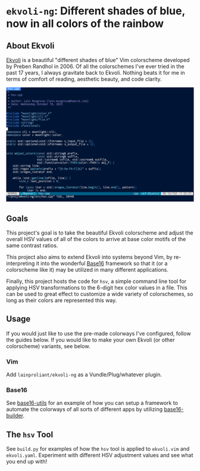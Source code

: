 # `ekvoli-ng`: Different shades of blue, now in all colors of the rainbow
## About Ekvoli
[Ekvoli](https://www.vim.org/scripts/script.php?script_id=1681) is a beautiful
"different shades of blue" Vim colorscheme developed by Preben Randhol in 2006.
Of all the colorschemes I've ever tried in the past 17 years, I always
gravitate back to Ekvoli.  Nothing beats it for me in terms of comfort of
reading, aesthetic beauty, and code clarity.

![Example of ekvoli colorscheme in Vim](ekvoli-sample.png)

## Goals
This project's goal is to take the beautiful Ekvoli colorscheme and adjust the
overall HSV values of all of the colors to arrive at base color motifs of the
same contrast ratios.

This project also aims to extend Ekvoli into systems beyond Vim, by re-interpreting
it into the wonderful [Base16](https://github.com/chriskempson/base16) framework
so that it (or a colorscheme like it) may be utilized in many different applications.

Finally, this project hosts the code for `hsv`, a simple command line tool for
applying HSV transformations to the 6-digit hex color values in a file.  This can
be used to great effect to customize a wide variety of colorschemes, so long as
their colors are represented this way.

## Usage
If you would just like to use the pre-made colorways I've configured, follow the
guides below.  If you would like to make your own Ekvoli (or other colorscheme)
variants, see below.

### Vim
Add `lainproliant/ekvoli-ng` as a Vundle/Plug/whatever plugin.

### Base16
See [base16-utils](https://github.com/lainproliant/base16-utils) for an example
of how you can setup a framework to automate the colorways of all sorts of
different apps by utilizing
[base16-builder](https://github.com/base16-builder/base16-builder).

## The `hsv` Tool
See `build.py` for examples of how the `hsv` tool is applied to `ekvoli.vim`
and `ekvoli.yaml`.  Experiment with different HSV adjustment values and see
what you end up with!
